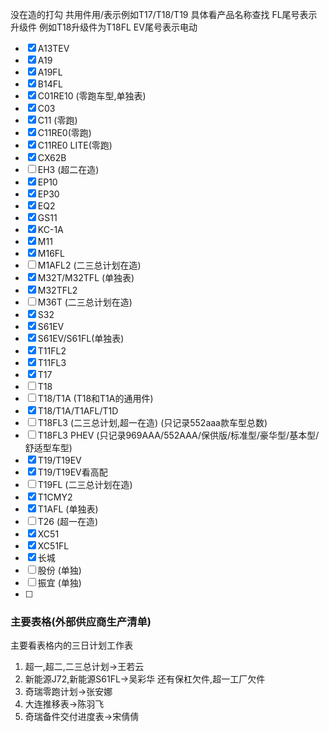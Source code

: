 没在造的打勾
共用件用/表示例如T17/T18/T19  具体看产品名称查找
FL尾号表示升级件  例如T18升级件为T18FL
EV尾号表示电动
- [x] A13TEV
- [x] A19
- [x] A19FL
- [x] B14FL
- [x] C01RE10   (零跑车型,单独表)
- [x] C03
- [x] C11 (零跑)
- [x] C11RE0(零跑)
- [x] C11RE0 LITE(零跑)
- [x] CX62B
- [ ] EH3  (超二在造)
- [x] EP10
- [x] EP30
- [x] EQ2
- [x] GS11
- [x] KC-1A
- [x] M11
- [x] M16FL
- [ ] M1AFL2  (二三总计划在造)
- [x] M32T/M32TFL  (单独表)
- [x] M32TFL2
- [ ] M36T  (二三总计划在造)
- [x] S32
- [x] S61EV
- [x] S61EV/S61FL(单独表)
- [x] T11FL2
- [x] T11FL3
- [x] T17
- [ ] T18
- [ ] T18/T1A   (T18和T1A的通用件)
- [x] T18/T1A/T1AFL/T1D
- [ ] T18FL3  (二三总计划,超一在造)  (只记录552aaa款车型总数)
- [ ] T18FL3 PHEV   (只记录969AAA/552AAA/保供版/标准型/豪华型/基本型/舒适型车型)
- [x] T19/T19EV
- [x] T19/T19EV看高配
- [ ] T19FL  (二三总计划在造)
- [x] T1CMY2
- [x] T1AFL (单独表)
- [ ] T26 (超一在造)
- [x] XC51
- [x] XC51FL
- [x] 长城
- [ ] 股份  (单独)
- [ ] 振宜  (单独)
- [ ] 
### 主要表格(外部供应商生产清单)
主要看表格内的三日计划工作表
1. 超一,超二,二三总计划->王若云
2. 新能源J72,新能源S61FL->吴彩华   还有保杠欠件,超一工厂欠件
3. 奇瑞零跑计划->张安娜
4. 大连推移表->陈羽飞
5. 奇瑞备件交付进度表->宋倩倩


















